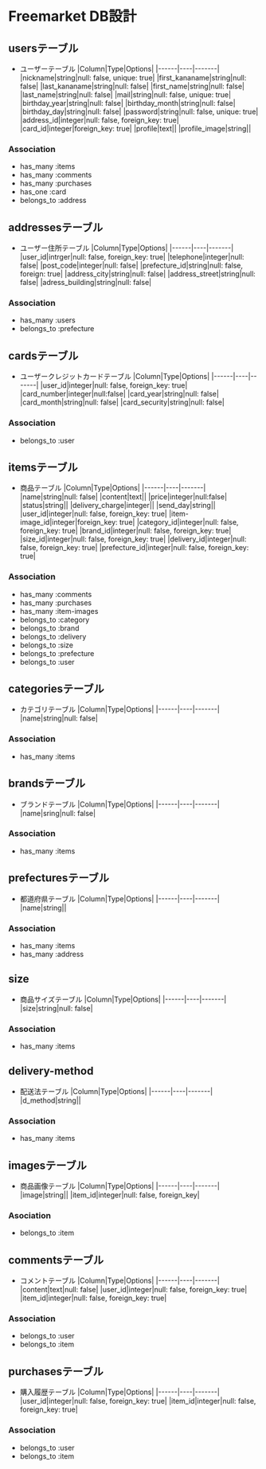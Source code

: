 # Freemarket DB設計
## usersテーブル
- ユーザーテーブル
|Column|Type|Options|
|------|----|-------|
|nickname|string|null: false, unique: true|
|first_kananame|string|null: false|
|last_kananame|string|null: false|
|first_name|string|null: false|
|last_name|string|null: false|
|mail|string|null: false, unique: true|
|birthday_year|string|null: false|
|birthday_month|string|null: false|
|birthday_day|string|null: false|
|password|string|null: false, unique: true|
|address_id|integer|null: false, foreign_key: true|
|card_id|integer|foreign_key: true|
|profile|text||
|profile_image|string||
### Association
- has_many :items
- has_many :comments
- has_many :purchases
- has_one  :card
- belongs_to :address

## addressesテーブル
- ユーザー住所テーブル
|Column|Type|Options|
|------|----|-------|
|user_id|intrger|null: false, foreign_key: true|
|telephone|integer|null: false|
|post_code|integer|null: false|
|prefecture_id|string|null: false, foreign: true|
|address_city|string|null: false|
|address_street|string|null: false|
|adress_building|string|null: false|
### Association
- has_many :users
- belongs_to :prefecture

## cardsテーブル
- ユーザークレジットカードテーブル
|Column|Type|Options|
|------|----|-------|
|user_id|integer|null: false, foreign_key: true|
|card_number|integer|null:false|
|card_year|string|null: false|
|card_month|string|null: false|
|card_security|string|null: false|
### Association
- belongs_to :user

## itemsテーブル
- 商品テーブル
|Column|Type|Options|
|------|----|-------|
|name|string|null: false|
|content|text||
|price|integer|null:false|
|status|string||
|delivery_charge|integer||
|send_day|string||
|user_id|integer|null: false, foreign_key: true|
|item-image_id|integer|foreign_key: true|
|category_id|integer|null: false, foreign_key: true|
|brand_id|integer|null: false, foreign_key: true|
|size_id|integer|null: false, foreign_key: true|
|delivery_id|integer|null: false, foreign_key: true|
|prefecture_id|integer|null: false, foreign_key: true|
### Association
- has_many :comments
- has_many :purchases
- has_many :item-images
- belongs_to :category
- belongs_to :brand
- belongs_to :delivery
- belongs_to :size
- belongs_to :prefecture
- belongs_to :user

## categoriesテーブル
- カテゴリテーブル
|Column|Type|Options|
|------|----|-------|
|name|string|null: false|
### Association
- has_many :items

## brandsテーブル
- ブランドテーブル
|Column|Type|Options|
|------|----|-------|
|name|sring|null: false|

### Association
- has_many :items

## prefecturesテーブル
- 都道府県テーブル
|Column|Type|Options|
|------|----|-------|
|name|string||

### Association
- has_many :items
- has_many :address

## size
- 商品サイズテーブル
|Column|Type|Options|
|------|----|-------|
|size|string|null: false|

### Association
- has_many :items

## delivery-method
- 配送法テーブル
|Column|Type|Options|
|------|----|-------|
|d_method|string||

### Association
- has_many :items

## imagesテーブル
- 商品画像テーブル
|Column|Type|Options|
|------|----|-------|
|image|string||
|item_id|integer|null: false, foreign_key|
### Asociation
- belongs_to :item

## commentsテーブル
- コメントテーブル
|Column|Type|Options|
|------|----|-------|
|content|text|null: false|
|user_id|integer|null: false, foreign_key: true|
|item_id|integer|null: false, foreign_key: true|
### Association
- belongs_to :user
- belongs_to :item


## purchasesテーブル
- 購入履歴テーブル
|Column|Type|Options|
|------|----|-------|
|user_id|integer|null: false, foreign_key: true|
|item_id|integer|null: false, foreign_key: true|
### Association
- belongs_to :user
- belongs_to :item
